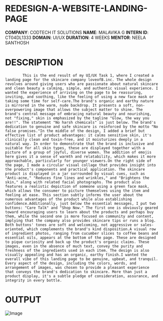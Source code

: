 # REDESIGN-A-WEBSITE-LANDING-PAGE
**COMPANY**: CODTECH IT SOLUTIONS
**NAME**: MALAVIKA G
**INTERN ID**: CT04DL1333
**DOMAIN**: UI/UX
**DURATION**: 4 WEEKS 
**MENTOR**: NEELA SANTHOSH
# DESCRIPTION
            This is the end result of my UI/UX Task 1, where I created a landing page for the skincare company loveofB.inc. The whole design revolves around giving users who are passionate about natural skincare and clean beauty a calming, simple, and authentic visual experience. I wanted the experience of arriving on the page to be reassuring, inviting, and soothing, like the feeling of using a new face mask or taking some time for self-care.The brand's organic and earthy nature is mirrored in the warm, nude backdrop. It presents a soft, non-overpowering image that allows the subject matter to shine. The brand's central message of embracing natural beauty and nourishing, not "fixing," skin is emphasized by the tagline "Glow, the way you are!!". The statement "No harsh chemicals" is just below. The brand's dedication to genuine and safe skincare is reinforced by the motto "No false promises."In the middle of the design, I added a brief but effective list of product advantages: it calms sensitive skin, it's clinically clean and toxin-free, and it moisturizes deeply in a natural way. In order to demonstrate that the brand is inclusive and suitable for all skin types, these are displayed together with a picture of a group of joyful, diverse women. The addition of emojis here gives it a sense of warmth and relatability, which makes it more approachable, particularly for younger viewers.On the right side of the page, I made a circular visual collage that provides insight into the product's components and practical application. The skincare product is displayed in a jar surrounded by visual cues, such as "Anti-acne," "Reduces fine lines and wrinkles," and "Brightens the skin," along with related facial photographs. The product also features a realistic depiction of someone using a green face mask, which allows the consumer to picture themselves using the item and feeling at ease. This section subtly informs the user about the numerous advantages of the product while also establishing confidence.Additionally, just below the essential messages, I put two buttons: "Care Talk" and "Shop Now." The first one is obviously geared toward encouraging users to learn about the products and perhaps buy them, while the second one is more focused on community and content, implying that the company also provides skincare tips or runs a blog. Both buttons' tones are soft and welcoming, not aggressive or sales-oriented, which complements the brand's kind disposition.A visual row of ingredient photos, ranging from cucumber slices to coffee beans and essential oils, appears at the bottom of the page. These are designed to pique curiosity and back up the product's organic claims. These images, even in the absence of much text, convey the purity and freshness of the ingredients used in each item. The design is also visually appealing and has an organic, earthy finish.I wanted the overall vibe of this landing page to be genuine, upbeat, and tranquil. Every aspect of the design, including the colors, words, and arrangement of images, was chosen to provide a pleasant experience that conveys the brand's dedication to skincare. More than just a product display, it's a subtle pledge of consideration, assurance, and integrity in every bottle.
# OUTPUT

![Image](https://github.com/user-attachments/assets/910977c4-56b2-46a6-baf4-573364c75c56)


